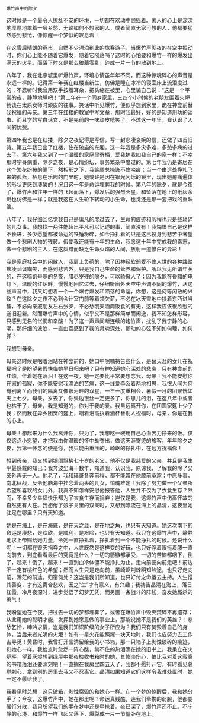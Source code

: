     爆竹声中的除夕 

   这时候是一个最令人撩乱不安的环境，一切都在欢动中颤摇着。离人的心上是深深地厚厚地罩着一层乡愁，无论如何不想家的人，或者简直无家可想的人，他都要猛然感到悲怆，像惊醒一个梦似的叹息着！

   在这雪后晴朗的燕市，自然不少漂泊到此的旅客游子，当爆竹声彻夜的在空中振动时，你们心上能不随着它爆发，随着它陨落吗？这时的心怕要和爆竹一样的爆发出满天的火星。而落下时又是那么狼藉零乱，碎成一片一节的散到地上。

   八年了，我在北京城里听爆竹声，环境心情虽年年不同，而这种惊魂碎心的声音是永远一样的。记得第一年我在红楼当新生，仿佛是睡在冰冷的寝室床上流泪度过的；不忍听时我曾用双手按着耳朵，把头缩在被里，心里骗自己说：“这是一个平常的夜，静静地睡吧！”第二年在一个同乡家里，三四个小时候的老朋友围着火炉畅谈在太原女师时顽皮的往事。笑话中听见爆竹，便似乎想到家里，跪在神龛前替我祝福的母亲。第三年在红楼的教室中写文章，那时我最好，好的是知道用功的读书，而且学的写白话文，不是先前的一味顽皮嘻笑了。不过这一年里，我认识了人间的忧愁。

   第四年我也是在红搂，除夕之夜记得是写信，写一封悲凄哀婉的信，还做了四首旧诗。第五年我已出了红楼，住在破庙的东厢，这一年我是多灾多难，多愁多病的过去了。第六年我又到了一个温暖的家庭里寄栖，爱我护我如我自己的家一样；不幸那时宇哥病重，除夕之夜，是心情纷坛，事务繁杂中度过的。第七年我仍是寄居在这个繁花纷披的篱下，然相形之下，我笑靥总掩饰不住啼痕；当一个由远处挣扎飞来的孤燕，栖息在乐园的门里时，她或许是因在银光闪烁的镜里，现出她疮痛遍体的形状更感到凄酸的！况且这一年是命运埋葬我的时候。第八年的除夕，就是今夜了，爆竹声和往年一样的飞起而落下，爆发后的强烈火星，和坠落在地上的纸灰余烬也仿佛是一样；就是我这在人生轮下转动的小生命，也觉还是那一套把戏的重映演。

   八年了，我仔细回忆觉我自己是庸凡的度过去了，生命的痕迹和历程也只是些琐碎的儿女事。我想找一两件能超出平凡可以记述的事，简直没有！我悔恨自己是这样不长进，多少愿望都被命运的铁锤粉碎，如今挣扎着的只是这已投身到悲苦中奢望做一个悲剧人物的残骸。假使我还能有十年的生命，我愿这十年中完成我的素志，做一个悲剧的主人，在这灰黯而缺乏生命火焰的人间，放射一道惨白的异彩！

   我是家庭社会中的闲散人，我肩上负荷的，除了因神经软弱受不住人世的各种践踏欺凌讪讽嘲笑，而感到悲苦外，只是我自己生命的营养和保护。所以我无所谓年关的，在这啼饥号寒的冬夜，腊尽岁残的除夕，可以骄傲人了；因为我能在昏黯的电灯下，温暖的红炉畔，慢慢地回忆过去，仔细听窗外天空中声调不同的爆竹，从这些声音中，我又幻想着一个一个爆竹爆发和陨落的命运，你想，这是何等闲散的兴致？在这除夕之夜不必到会计室门前等着领欠薪，不必在冰天雪地中挟着东西进当铺，不必向亲戚朋友左右张罗，不必愁明天酒肉饭食的有无，这样我应该很欣慰的送旧迎新。然而爆竹声中的心情，似乎又不是那样简单而闲逸，我不知怎样形容，只感到无名的怅惘和辛酸！为了这一声声间断连续的炮竹声，扰乱了我宁静的心潮，那纤细的波浪，一直由官感到了我的灵魂深处，颤动的心弦不知如何理，如何弹？

   我想到母亲。

   母亲这时候是咽着泪站在神龛前的，她口中呢喃祷告些什么，是替天涯的女儿在祝福吧？是盼望暑假快临她早日归来吧？只有神知道她心深处的悲哀，只有神龛前的红烛，伴着她在落泪！在这一夜，她一定要比平常要想念我，母亲！我不能安慰你在家的孤寂，你不能安慰我漂泊的苦痛，这一线爱牵系着两地相思，我恨人间为何有别离？而我们的隔离又像银河畔的双星，一年一度重相会，暑假一月的团聚恍如天上七夕。母亲，岁去了，你鬓边银丝一定更多了，你思儿的泪，在这八年中或者也枯干了，母亲，我是知道的，你对于我的爱。我虽远离开你，在团圆家筵上少了我；然而我在异乡团贺的筵上，咽着泪高执着酒杯替别人祝福时，母亲，你是在我的心上。

   母亲！想起来为什么我离开你，只为了，我想吃一碗用自己心血苦力挣来的饭。仅仅这点小愿望，才把我由你温暖的怀中劫夺出，做这天涯寄迹的旅客，年年除夕之夜，我第一怀念的便是你，我只能由重压的，崎岖的挣扎中，在远方祝福你！

   想到母亲，我又想到银须飘拂七十岁的老父，他不仅是我慈爱的父亲，并且是我生平最感戴的知己；我奔波尘海十数年，知道我，认识我，原谅我，了解我的除了父亲外再无一人。他老了，我和璜哥各奔前程，都不能常在他膝前承欢；中原多事，南北征战，反令他脑海中挂念着两头的儿女，惊魂难定！我除了努力做一个父亲所希望所喜欢的女儿外，我真不知怎样安慰他报答他，人生并不仅为了衣食生存？然而，不幸多少幸福快乐都为了衣食生存而捐弃；岂仅是我，这爆竹声中伤离怀故的自然更有人在。我想倦了娘子关里的双亲时，又想到漂流在海上的晶清，这夜里她驻足在哪里？只有天知道。

   她是在海上，是在海底，是在天之涯，是在地之角，也只有天知道。她这次南下的命运是凄悲，是欢欣，是顺利，是艰险，也只有天知道。我只在这爆竹声中，静静地求上帝赐给她力量，令她一直挣扎着，挣扎着到一个不能挣扎的时候。还说什么呢！一切都在毁灭捐弃之中，人世既然是这样变的好玩，也只好睁着眼挺着腰一直向前去，到底看看最后的究竟是什么？一切的箭镞都承受，一切的苦恼都咽下，倒了，起来！倒了，起来！一直到血冷体僵不能挣扎为止。走向前便向前走吧！前边不一定有桃红色的希望；然而人生只是走向前，虽崎岖荆棘明知险途，也只好走向前，渺茫的前途，归宿何处？这岂是我们所知道，也只好付之命运去主持。人生惟其善变，才有这离合悲欢，因之“生”才有意义，有兴趣；我祷告晶清在海上，落日红霞，冷月夜深时，进步觉悟了幻梦无凭，而另画一条战斗的阵线，奋发她厮杀的勇气！

   我盼望她在今夜，把过去一切的梦都埋葬了，或者在爆竹声中毁灭焚碎不再遗存；从此用她的聪明才能，发挥到她愿意做的事业上，那能说她不是我们的英雄？！悲愁乞怜，呻吟求情，岂是我们知识阶级的女子所应为？我们只有焚毁着自己的身体，当后来者光明的火炬！如有一星火花能照耀一块天地时，我们也应努力去工作吉寻觅！黄昏时，我曾打开晶清留给我的小书箱，那一只箱子上剥蚀破碎的痕迹，和她心一样。我检点时忽然一阵心酸，禁不住的热泪滴在她的旧书上。我呆立在火炉畔，望着灰烬想到绿屋中那夜检收书箱时的她，其惨淡伤心，怕比我对着这寂寞的书箱落泪还要深刻吧！一直搁在我房里四五天了，我都不愿打开它，有时看见总觉刺心，拿到别的房里去我又不忍离它。晶清如果知道它们这样令我难处置时，她一定不愿给我了。

   我看见时总想：这只破箱，剥蚀腐毁的和她心一样。在一个梦的惊醒后，我和她分手了；今夜，这爆竹声中，她在那里呢？命运真残酷，连我们牵携的弱腕，他都要强行分散，我只盼望我们的手在梦中还是牵携着。夜已深了，爆竹声还不止。不宁静的心境，和爆竹一样飞起又落下，爆裂成一片一节僵卧在地上。

